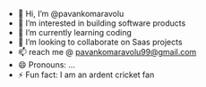 - 👋 Hi, I’m @pavankomaravolu
- 👀 I’m interested in building software products
- 🌱 I’m currently learning coding
- 💞️ I’m looking to collaborate on Saas projects
- 📫 reach me @ pavankomaravolu99@gmail.com
- 😄 Pronouns: ...
- ⚡ Fun fact: I am an ardent cricket fan

<!---
pavankomaravolu/pavankomaravolu is a ✨ special ✨ repository because its `README.md` (this file) appears on your GitHub profile.
You can click the Preview link to take a look at your changes.
--->
